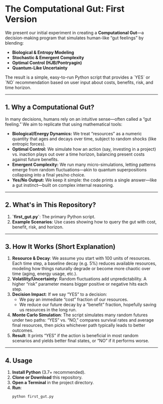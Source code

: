 # The Computational Gut: First Version

We present our initial experiment in creating a **Computational Gut**—a decision-making program that simulates human-like “gut feelings” by blending:
- **Biological & Entropy Modeling**  
- **Stochastic & Emergent Complexity**  
- **Optimal Control (HJB/Pontryagin)**  
- **Quantum-Like Uncertainty**  

The result is a simple, easy-to-run Python script that provides a \`YES\` or \`NO\` recommendation based on user input about costs, benefits, risk, and time horizon.

---

## 1. Why a Computational Gut?

In many decisions, humans rely on an intuitive sense—often called a “gut feeling.” We aim to replicate that using mathematical tools:

- **Biological/Energy Dynamics:** We treat “resources” as a numeric quantity that ages and decays over time, subject to random shocks (like entropic forces).
- **Optimal Control:** We simulate how an action (say, investing in a project) vs. inaction plays out over a time horizon, balancing present costs against future benefits.
- **Emergent Complexity:** We run many micro-simulations, letting patterns emerge from random fluctuations—akin to quantum superpositions collapsing into a final yes/no choice.
- **Yes/No Output:** We keep it simple: the code prints a single answer—like a gut instinct—built on complex internal reasoning.

---

## 2. What's in This Repository?

1. **\`first_gut.py\`**: The primary Python script.  
2. **Example Scenarios**: Use cases showing how to query the gut with cost, benefit, risk, and horizon.  

---

## 3. How It Works (Short Explanation)

1. **Resource & Decay**: We assume you start with 100 units of resources. Each time step, a baseline decay (e.g. 5%) reduces available resources, modeling how things naturally degrade or become more chaotic over time (aging, energy usage, etc.).  
2. **Volatility/Uncertainty**: Random fluctuations add unpredictability. A higher “risk” parameter means bigger positive or negative hits each step.  
3. **Decision Impact**: If we say “YES” to a decision:
    - We pay an immediate “cost” fraction of our resources.
    - We reduce our future decay by a “benefit” fraction, hopefully saving us resources in the long run.
4. **Monte Carlo Simulation**: The script simulates many random futures under two paths: “YES” vs. “NO,” compares survival rates and average final resources, then picks whichever path typically leads to better outcomes.  
5. **Result**: It prints “YES” if the action is beneficial in most random scenarios and yields better final states, or “NO” if it performs worse.

---

## 4. Usage

1. **Install Python** (3.7+ recommended).
2. **Clone or Download** this repository.
3. **Open a Terminal** in the project directory.
4. **Run**:
   ```bash
   python first_gut.py
